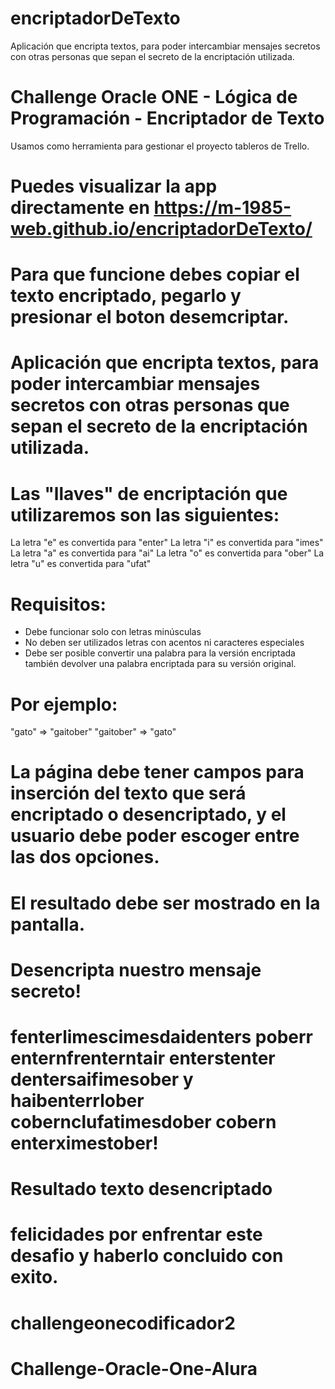 # encriptadorDeTexto
Aplicación que encripta textos, para poder intercambiar mensajes secretos con otras personas que sepan el secreto de la encriptación utilizada.
# Challenge Oracle ONE - Lógica de Programación - Encriptador de Texto
Usamos como herramienta para gestionar el proyecto tableros de Trello.

# Puedes visualizar la app directamente en https://m-1985-web.github.io/encriptadorDeTexto/ 

# Para que funcione debes copiar el texto  encriptado, pegarlo y presionar el boton desemcriptar.

# Aplicación que encripta textos, para poder intercambiar mensajes secretos con otras personas que sepan el secreto de la encriptación utilizada.

# Las "llaves" de encriptación que utilizaremos son las siguientes:
La letra "e" es convertida para "enter"
La letra "i" es convertida para "imes"
La letra "a" es convertida para "ai"
La letra "o" es convertida para "ober"
La letra "u" es convertida para "ufat"

# Requisitos:
- Debe funcionar solo con letras minúsculas
- No deben ser utilizados letras con acentos ni caracteres especiales
- Debe ser posible convertir una palabra para la versión encriptada también devolver una palabra encriptada para su versión original.

# Por ejemplo:
"gato" => "gaitober"
"gaitober" => "gato"

# La página debe tener campos para inserción del texto que será encriptado o desencriptado, y el usuario debe poder escoger entre las dos opciones.
# El resultado debe ser mostrado en la pantalla.

# Desencripta nuestro mensaje secreto!

# fenterlimescimesdaidenters poberr enternfrenterntair enterstenter dentersaifimesober y haibenterrlober cobernclufatimesdober cobern enterximestober!

# Resultado texto desencriptado
# felicidades por enfrentar este desafio y haberlo concluido con exito.

# challengeonecodificador2

# Challenge-Oracle-One-Alura





